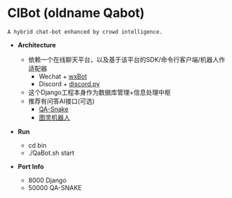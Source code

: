 # CIBot (oldname Qabot)
    
    A hybrid chat-bot enhanced by crowd intelligence.

- **Architecture**
  - 依赖一个在线聊天平台，以及基于该平台的SDK/命令行客户端/机器人作适配器
    - Wechat + [wxBot](https://github.com/liuwons/wxBot)
    - Discord + [discord.py](https://github.com/Rapptz/discord.py)
  - 这个Django工程本身作为数据库管理+信息处理中枢
  - 推荐有问答AI接口(可选)
    - [QA-Snake](https://github.com/SnakeHacker/QA-Snake)
    - [图灵机器人](http://www.tuling123.com/)

- **Run**
  -  cd bin
  - ./QaBot.sh start

- **Port Info**
  - 8000    Django
  - 50000   QA-SNAKE
